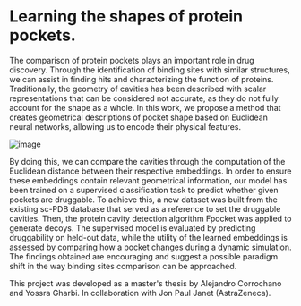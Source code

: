 # Learning the shapes of protein pockets.

The comparison of protein pockets plays an important role in drug discovery. Through the identification of binding sites with similar structures, we can assist in finding hits and characterizing the function of proteins. Traditionally, the geometry of cavities has been described with scalar representations that can be considered not accurate, as they do not fully account for the shape as a whole. In this work, we propose a method that creates geometrical descriptions of pocket shape based on Euclidean neural networks, allowing us to encode their physical features. 

![image](https://user-images.githubusercontent.com/56264560/175291037-15fd52df-5225-46bf-b7a0-f46a5c7c8b7b.png)

By doing this, we can compare the cavities through the computation of the Euclidean distance between their respective embeddings. In order to ensure these embeddings contain relevant geometrical information, our model has been trained on a supervised classification task to predict whether given pockets are druggable. To achieve this, a new dataset was built from the existing sc-PDB database that served as a reference to set the druggable cavities. Then, the protein cavity detection algorithm Fpocket was applied to generate decoys. The supervised model is evaluated by predicting druggability on held-out data, while the utility of the learned embeddings is assessed by comparing how a pocket changes during a dynamic simulation. The findings obtained are encouraging and suggest a possible paradigm shift in the way binding sites comparison can be approached.

This project was developed as a master's thesis by Alejandro Corrochano and Yossra Gharbi. In collaboration with Jon Paul Janet (AstraZeneca).
